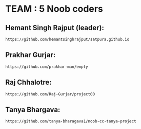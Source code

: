 # TEAM : 5 Noob coders

## Hemant Singh Rajput (leader):
    https://github.com/hemantsinghrajput/satpura.github.io

## Prakhar Gurjar:
    https://github.com/prakhar-man/empty

## Raj Chhalotre:
    https://github.com/Raj-Gurjar/project00

## Tanya Bhargava:
    https://github.com/tanya-bharagava1/noob-cc-tanya-project

